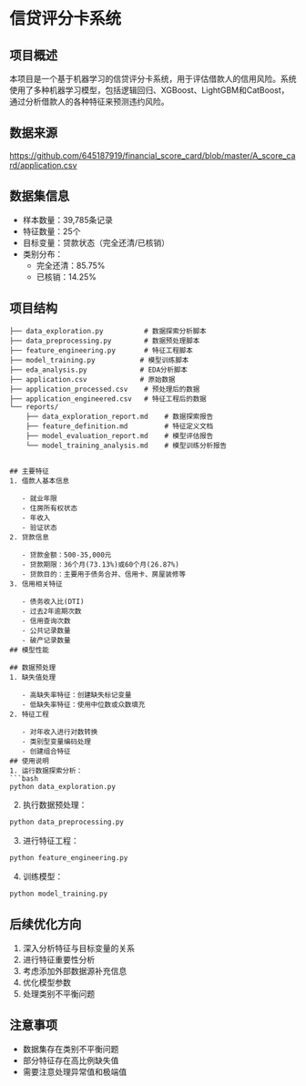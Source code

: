 # 信贷评分卡系统

## 项目概述
本项目是一个基于机器学习的信贷评分卡系统，用于评估借款人的信用风险。系统使用了多种机器学习模型，包括逻辑回归、XGBoost、LightGBM和CatBoost，通过分析借款人的各种特征来预测违约风险。

## 数据来源
https://github.com/645187919/financial_score_card/blob/master/A_score_card/application.csv

## 数据集信息
- 样本数量：39,785条记录
- 特征数量：25个
- 目标变量：贷款状态（完全还清/已核销）
- 类别分布：
  - 完全还清：85.75%
  - 已核销：14.25%

## 项目结构
```plaintext
├── data_exploration.py          # 数据探索分析脚本
├── data_preprocessing.py        # 数据预处理脚本
├── feature_engineering.py       # 特征工程脚本
├── model_training.py           # 模型训练脚本
├── eda_analysis.py             # EDA分析脚本
├── application.csv             # 原始数据
├── application_processed.csv    # 预处理后的数据
├── application_engineered.csv   # 特征工程后的数据
└── reports/
    ├── data_exploration_report.md    # 数据探索报告
    ├── feature_definition.md         # 特征定义文档
    ├── model_evaluation_report.md    # 模型评估报告
    └── model_training_analysis.md    # 模型训练分析报告


## 主要特征
1. 借款人基本信息
   
   - 就业年限
   - 住房所有权状态
   - 年收入
   - 验证状态
2. 贷款信息
   
   - 贷款金额：500-35,000元
   - 贷款期限：36个月(73.13%)或60个月(26.87%)
   - 贷款目的：主要用于债务合并、信用卡、房屋装修等
3. 信用相关特征
   
   - 债务收入比(DTI)
   - 过去2年逾期次数
   - 信用查询次数
   - 公共记录数量
   - 破产记录数量
## 模型性能

## 数据预处理
1. 缺失值处理
   
   - 高缺失率特征：创建缺失标记变量
   - 低缺失率特征：使用中位数或众数填充
2. 特征工程
   
   - 对年收入进行对数转换
   - 类别型变量编码处理
   - 创建组合特征
## 使用说明
1. 运行数据探索分析：
```bash
python data_exploration.py
 ```

2. 执行数据预处理：
```bash
python data_preprocessing.py
 ```

3. 进行特征工程：
```bash
python feature_engineering.py
 ```

4. 训练模型：
```bash
python model_training.py
 ```

## 后续优化方向
1. 深入分析特征与目标变量的关系
2. 进行特征重要性分析
3. 考虑添加外部数据源补充信息
4. 优化模型参数
5. 处理类别不平衡问题
## 注意事项
- 数据集存在类别不平衡问题
- 部分特征存在高比例缺失值
- 需要注意处理异常值和极端值